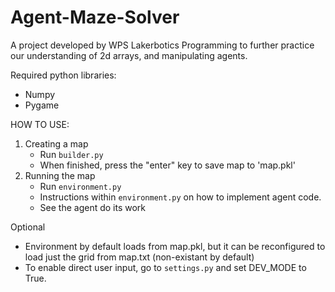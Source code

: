 # Agent-Maze-Solver

A project developed by WPS Lakerbotics Programming to further practice our understanding of
2d arrays, and manipulating agents.

Required python libraries:
  * Numpy
  * Pygame

HOW TO USE:
1. Creating a map
   - Run ```builder.py```
   - When finished, press the "enter" key to save map to 'map.pkl'
2. Running the map
   - Run ```environment.py```
   - Instructions within ```environment.py``` on how to implement agent code.
   - See the agent do its work
   
Optional
   - Environment by default loads from map.pkl, but it can be reconfigured to load just the grid
   from map.txt (non-existant by default)
   - To enable direct user input, go to ```settings.py``` and set DEV_MODE to True.
